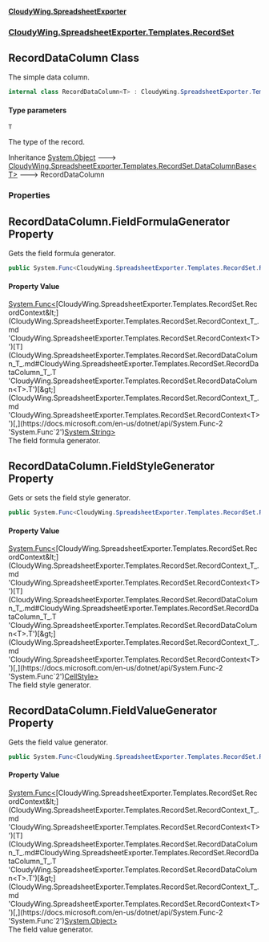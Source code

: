 #### [CloudyWing.SpreadsheetExporter](index.md 'index')
### [CloudyWing.SpreadsheetExporter.Templates.RecordSet](CloudyWing.SpreadsheetExporter.Templates.RecordSet.md 'CloudyWing.SpreadsheetExporter.Templates.RecordSet')

## RecordDataColumn<T> Class

The simple data column.

```csharp
internal class RecordDataColumn<T> : CloudyWing.SpreadsheetExporter.Templates.RecordSet.DataColumnBase<T>
```
#### Type parameters

<a name='CloudyWing.SpreadsheetExporter.Templates.RecordSet.RecordDataColumn_T_.T'></a>

`T`

The type of the record.

Inheritance [System.Object](https://docs.microsoft.com/en-us/dotnet/api/System.Object 'System.Object') &#129106; [CloudyWing.SpreadsheetExporter.Templates.RecordSet.DataColumnBase&lt;](CloudyWing.SpreadsheetExporter.Templates.RecordSet.DataColumnBase_T_.md 'CloudyWing.SpreadsheetExporter.Templates.RecordSet.DataColumnBase<T>')[T](CloudyWing.SpreadsheetExporter.Templates.RecordSet.RecordDataColumn_T_.md#CloudyWing.SpreadsheetExporter.Templates.RecordSet.RecordDataColumn_T_.T 'CloudyWing.SpreadsheetExporter.Templates.RecordSet.RecordDataColumn<T>.T')[&gt;](CloudyWing.SpreadsheetExporter.Templates.RecordSet.DataColumnBase_T_.md 'CloudyWing.SpreadsheetExporter.Templates.RecordSet.DataColumnBase<T>') &#129106; RecordDataColumn<T>
### Properties

<a name='CloudyWing.SpreadsheetExporter.Templates.RecordSet.RecordDataColumn_T_.FieldFormulaGenerator'></a>

## RecordDataColumn<T>.FieldFormulaGenerator Property

Gets the field formula generator.

```csharp
public System.Func<CloudyWing.SpreadsheetExporter.Templates.RecordSet.RecordContext<T>,string> FieldFormulaGenerator { get; set; }
```

#### Property Value
[System.Func&lt;](https://docs.microsoft.com/en-us/dotnet/api/System.Func-2 'System.Func`2')[CloudyWing.SpreadsheetExporter.Templates.RecordSet.RecordContext&lt;](CloudyWing.SpreadsheetExporter.Templates.RecordSet.RecordContext_T_.md 'CloudyWing.SpreadsheetExporter.Templates.RecordSet.RecordContext<T>')[T](CloudyWing.SpreadsheetExporter.Templates.RecordSet.RecordDataColumn_T_.md#CloudyWing.SpreadsheetExporter.Templates.RecordSet.RecordDataColumn_T_.T 'CloudyWing.SpreadsheetExporter.Templates.RecordSet.RecordDataColumn<T>.T')[&gt;](CloudyWing.SpreadsheetExporter.Templates.RecordSet.RecordContext_T_.md 'CloudyWing.SpreadsheetExporter.Templates.RecordSet.RecordContext<T>')[,](https://docs.microsoft.com/en-us/dotnet/api/System.Func-2 'System.Func`2')[System.String](https://docs.microsoft.com/en-us/dotnet/api/System.String 'System.String')[&gt;](https://docs.microsoft.com/en-us/dotnet/api/System.Func-2 'System.Func`2')  
The field formula generator.

<a name='CloudyWing.SpreadsheetExporter.Templates.RecordSet.RecordDataColumn_T_.FieldStyleGenerator'></a>

## RecordDataColumn<T>.FieldStyleGenerator Property

Gets or sets the field style generator.

```csharp
public System.Func<CloudyWing.SpreadsheetExporter.Templates.RecordSet.RecordContext<T>,CloudyWing.SpreadsheetExporter.CellStyle> FieldStyleGenerator { get; set; }
```

#### Property Value
[System.Func&lt;](https://docs.microsoft.com/en-us/dotnet/api/System.Func-2 'System.Func`2')[CloudyWing.SpreadsheetExporter.Templates.RecordSet.RecordContext&lt;](CloudyWing.SpreadsheetExporter.Templates.RecordSet.RecordContext_T_.md 'CloudyWing.SpreadsheetExporter.Templates.RecordSet.RecordContext<T>')[T](CloudyWing.SpreadsheetExporter.Templates.RecordSet.RecordDataColumn_T_.md#CloudyWing.SpreadsheetExporter.Templates.RecordSet.RecordDataColumn_T_.T 'CloudyWing.SpreadsheetExporter.Templates.RecordSet.RecordDataColumn<T>.T')[&gt;](CloudyWing.SpreadsheetExporter.Templates.RecordSet.RecordContext_T_.md 'CloudyWing.SpreadsheetExporter.Templates.RecordSet.RecordContext<T>')[,](https://docs.microsoft.com/en-us/dotnet/api/System.Func-2 'System.Func`2')[CellStyle](CloudyWing.SpreadsheetExporter.CellStyle.md 'CloudyWing.SpreadsheetExporter.CellStyle')[&gt;](https://docs.microsoft.com/en-us/dotnet/api/System.Func-2 'System.Func`2')  
The field style generator.

<a name='CloudyWing.SpreadsheetExporter.Templates.RecordSet.RecordDataColumn_T_.FieldValueGenerator'></a>

## RecordDataColumn<T>.FieldValueGenerator Property

Gets the field value generator.

```csharp
public System.Func<CloudyWing.SpreadsheetExporter.Templates.RecordSet.RecordContext<T>,object> FieldValueGenerator { get; set; }
```

#### Property Value
[System.Func&lt;](https://docs.microsoft.com/en-us/dotnet/api/System.Func-2 'System.Func`2')[CloudyWing.SpreadsheetExporter.Templates.RecordSet.RecordContext&lt;](CloudyWing.SpreadsheetExporter.Templates.RecordSet.RecordContext_T_.md 'CloudyWing.SpreadsheetExporter.Templates.RecordSet.RecordContext<T>')[T](CloudyWing.SpreadsheetExporter.Templates.RecordSet.RecordDataColumn_T_.md#CloudyWing.SpreadsheetExporter.Templates.RecordSet.RecordDataColumn_T_.T 'CloudyWing.SpreadsheetExporter.Templates.RecordSet.RecordDataColumn<T>.T')[&gt;](CloudyWing.SpreadsheetExporter.Templates.RecordSet.RecordContext_T_.md 'CloudyWing.SpreadsheetExporter.Templates.RecordSet.RecordContext<T>')[,](https://docs.microsoft.com/en-us/dotnet/api/System.Func-2 'System.Func`2')[System.Object](https://docs.microsoft.com/en-us/dotnet/api/System.Object 'System.Object')[&gt;](https://docs.microsoft.com/en-us/dotnet/api/System.Func-2 'System.Func`2')  
The field value generator.